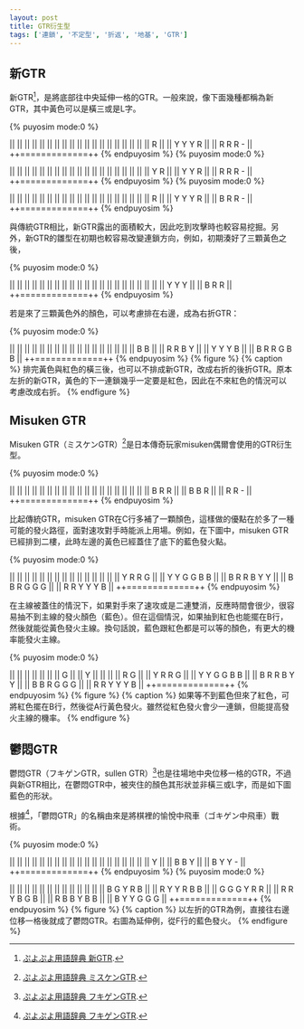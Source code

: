 ```yaml
---
layout: post
title: GTR衍生型
tags: ['連鎖', '不定型', '折返', '地基', 'GTR']
---
```


## 新GTR

新GTR[^1]，是將底部往中央延伸一格的GTR。一般來說，像下面幾種都稱為新GTR，其中黃色可以是橫三或是L字。

{% puyosim mode:0 %}
                 
||             ||
||             ||
||             ||
||             ||
||             ||
||             ||
||             ||
||             ||
||             ||
||     R       ||
|| Y Y Y R     ||
|| R R R -     ||
++=============++
{% endpuyosim %}
{% puyosim mode:0 %}
                 
||             ||
||             ||
||             ||
||             ||
||             ||
||             ||
||             ||
||             ||
||             ||
||  Y R        ||
||  Y Y R      ||
|| R R R -     ||
++=============++
{% endpuyosim %}
{% puyosim mode:0 %}
                 
||             ||
||             ||
||             ||
||             ||
||             ||
||             ||
||             ||
||             ||
||             ||
||     R       ||
|| Y Y Y R     ||
|| B R R -     ||
++=============++
{% endpuyosim %}

與傳統GTR相比，新GTR露出的面積較大，因此吃到攻擊時也較容易挖掘。另外，新GTR的雛型在初期也較容易改變連鎖方向，例如，初期湊好了三顆黃色之後，

{% puyosim mode:0 %}
                 
||             ||
||             ||
||             ||
||             ||
||             ||
||             ||
||             ||
||             ||
||             ||
||             ||
|| Y Y Y       ||
|| B R R       ||
++=============++
{% endpuyosim %}

若是來了三顆黃色外的顏色，可以考慮排在右邊，成為右折GTR：

{% puyosim mode:0 %}
                 
||             ||
||             ||
||             ||
||             ||
||             ||
||             ||
||             ||
||             ||
|| B B         ||
|| R R B Y     ||
|| Y Y Y B     ||
|| B R R G B B ||
++=============++
{% endpuyosim %}
{% figure %}
{% caption %}
排完黃色與紅色的橫三後，也可以不排成新GTR，改成右折的後折GTR。原本左折的新GTR，黃色的下一連鎖幾乎一定要是紅色，因此在不來紅色的情況可以考慮改成右折。
{% endfigure %}

## Misuken GTR

Misuken GTR（ミスケンGTR）[^2]是日本傳奇玩家misuken偶爾會使用的GTR衍生型。

{% puyosim mode:0 %}
                 
||             ||
||             ||
||             ||
||             ||
||             ||
||             ||
||             ||
||             ||
||             ||
|| B R R       ||
|| B B R       ||
|| R R -       ||
++=============++
{% endpuyosim %}

比起傳統GTR，misuken GTR在C行多補了一顆顏色，這樣做的優點在於多了一種可能的發火路徑，面對速攻對手時能派上用場。例如，在下圖中，misuken GTR已經排到二樓，此時左邊的黃色已經蓋住了底下的藍色發火點。

{% puyosim mode:0 %}
                 
||             ||
||             ||
||             ||
||             ||
||             ||
||             ||
||             ||
||   Y R R G   ||
|| Y Y G G B B ||
|| B R R B Y Y ||
|| B B R G G G ||
|| R R Y Y Y B ||
++=============++
{% endpuyosim %}

在主線被蓋住的情況下，如果對手來了速攻或是二連雙消，反應時間會很少，很容易抽不到主線的發火顏色（藍色）。但在這個情況，如果抽到紅色也能擺在B行，然後就能從黃色發火主線。換句話說，藍色跟紅色都是可以等的顏色，有更大的機率能發火主線。

{% puyosim mode:0 %}
                 
||             ||
||             ||
||             ||
|| G           ||
|| Y           ||
||             ||
||   R G       ||
||   Y R R G   ||
|| Y Y G G B B ||
|| B R R B Y Y ||
|| B B R G G G ||
|| R R Y Y Y B ||
++=============++
{% endpuyosim %}
{% figure %}
{% caption %}
如果等不到藍色但來了紅色，可將紅色擺在B行，然後從A行黃色發火。雖然從紅色發火會少一連鎖，但能提高發火主線的機率。
{% endfigure %}

## 鬱悶GTR

鬱悶GTR（フキゲンGTR，sullen GTR）[^3]也是往場地中央位移一格的GTR，不過與新GTR相比，在鬱悶GTR中，被夾住的顏色其形狀並非橫三或L字，而是如下圖藍色的形狀。

根據[^3]，「鬱悶GTR」的名稱由來是將棋裡的愉悅中飛車（ゴキゲン中飛車）戰術。

{% puyosim mode:0 %}
                 
||             ||
||             ||
||             ||
||             ||
||             ||
||             ||
||             ||
||             ||
||             ||
||     Y       ||
||   B B Y     ||
|| B Y Y -     ||
++=============++
{% endpuyosim %}
{% puyosim mode:0 %}
                 
||             ||
||             ||
||             ||
||             ||
||             ||
||             ||
|| B G   Y R B ||
|| R Y Y R B B ||
|| G G G Y R R ||
|| R R Y B G B ||
|| R B B Y B B ||
|| B Y Y G G G ||
++=============++
{% endpuyosim %}
{% figure %}
{% caption %}
以左折的GTR為例，直接往右邊位移一格後就成了鬱悶GTR。右圖為延伸例，從F行的藍色發火。
{% endfigure %}

[^1]: [ぷよぷよ用語辞典 新GTR](https://www26.atwiki.jp/puyowords/pages/46.html).
[^2]: [ぷよぷよ用語辞典 ミスケンGTR](https://www26.atwiki.jp/puyowords/pages/77.html).
[^3]: [ぷよぷよ用語辞典 フキゲンGTR](https://www26.atwiki.jp/puyowords/pages/126.html).
